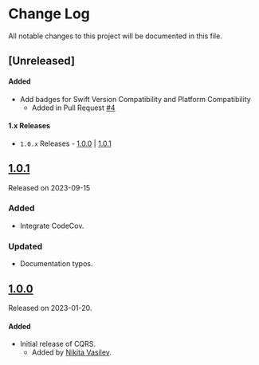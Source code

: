 # Change Log
All notable changes to this project will be documented in this file.

## [Unreleased]
#### Added
- Add badges for Swift Version Compatibility and Platform Compatibility
  - Added in Pull Request [#4](https://github.com/space-code/cqrs/pull/4)

#### 1.x Releases
- `1.0.x` Releases - [1.0.0](#100) | [1.0.1](#101)

## [1.0.1](https://github.com/space-code/cqrs/releases/tag/1.0.1)
Released on 2023-09-15

### Added
- Integrate CodeCov.

### Updated
- Documentation typos.

## [1.0.0](https://github.com/space-code/cqrs/releases/tag/1.0.0)
Released on 2023-01-20.

#### Added
- Initial release of CQRS.
  - Added by [Nikita Vasilev](https://github.com/nik3212).